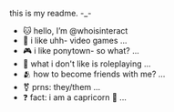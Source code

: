 this is my readme. -_-
- 🐱 hello, I’m @whoisinteract
- 👀 i like uhh- video games ...
- 🎮 i like ponytown- so what? ...
- 🐴 what i don't like is roleplaying ...
- 🫂 how to become friends with me? ...
- ⚧️ prns: they/them ...
- ❓ fact: i am a capricorn 🐐 ...

<!---
whoisinteract/whoisinteract is a ✨ special ✨ repository because its `README.md` (this file) appears on your GitHub profile.
You can click the Preview link to take a look at your changes.
--->

